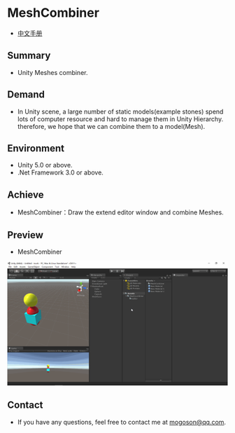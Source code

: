 ﻿# MeshCombiner
- [中文手册](./README_ZH.md)

## Summary
- Unity Meshes combiner.

## Demand
- In Unity scene, a large number of static models(example stones) spend lots of computer resource and
  hard to manage them in Unity Hierarchy. therefore, we hope that we can combine them to a model(Mesh).

## Environment
- Unity 5.0 or above.
- .Net Framework 3.0 or above.

## Achieve
- MeshCombiner：Draw the extend editor window and combine Meshes.

## Preview
- MeshCombiner

![MeshCombiner](./Attachments/README_Image/MeshCombiner.gif)

## Contact
- If you have any questions, feel free to contact me at mogoson@qq.com.